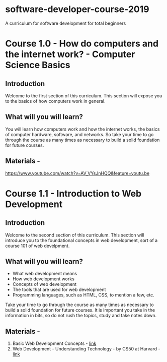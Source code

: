 # software-developer-course-2019
A curriculum for software development for total beginners

# Course 1.0 - How do computers and the internet work? - Computer Science Basics

## Introduction
Welcome to the first section of this curriculum. 
This section will expose you to the basics of how computers work in general. 

## What will you will learn?
You will learn how computers work and how the internet works, the basics of computer hardware, software, and networks.
So take your time to go through the course as many times as necessary to build a solid foundation for future courses.

## Materials - 
https://www.youtube.com/watch?v=AV_VYsJnHQQ&feature=youtu.be

# Course 1.1 - Introduction to Web Development

## Introduction
Welcome to the second section of this curriculum. 
This section will introduce you to the foundational concepts in web development, sort of a course 101 of web develpment.

## What will you will learn?
- What web development means
- How web development works
- Concepts of web development
- The tools that are used for web development
- Programming languages, such as HTML, CSS, to mention a few, etc.

 Take your time to go through the course as many times as necessary to build a solid foundation for future courses. 
 It is important you take in the information in bits, so do not rush the topics, study and take notes down.

## Materials - 
1. Basic Web Development Concepts - [link](https://www.youtube.com/watch?v=FXqTHsPaY0A "Link")
2. Web Development - Understanding Technology - by CS50 at Harvard - [link](https://www.youtube.com/watch?v=U6hkOAnFJxM "Link")
